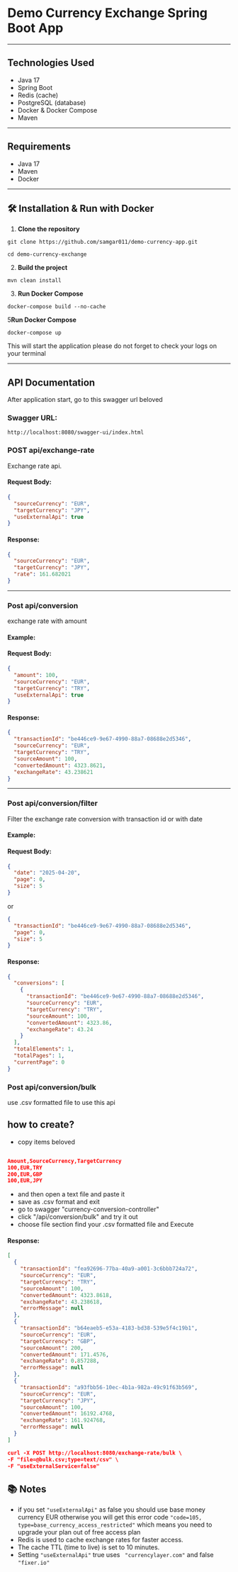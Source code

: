 # Demo Currency Exchange Spring Boot App
---

## Technologies Used
- Java 17
- Spring Boot
- Redis (cache)
- PostgreSQL (database)
- Docker & Docker Compose
- Maven
---

##  Requirements
- Java 17
- Maven
- Docker

---

## 🛠️ Installation & Run with Docker

1. **Clone the repository**
```
git clone https://github.com/samgar011/demo-currency-app.git
```
```
cd demo-currency-exchange
```

2. **Build the project**
```
mvn clean install
```

3. **Run Docker Compose**
```
docker-compose build --no-cache
```
5**Run Docker Compose**
```
docker-compose up
```

This will start the application please do not forget to check your logs on your terminal

---

##  API Documentation
After application start, go to this swagger url beloved
### Swagger URL:
```
http://localhost:8080/swagger-ui/index.html
```

###  POST api/exchange-rate
Exchange rate api.

#### Request Body:
```json
{
  "sourceCurrency": "EUR",
  "targetCurrency": "JPY",
  "useExternalApi": true
}
```

#### Response:
```json
{
  "sourceCurrency": "EUR",
  "targetCurrency": "JPY",
  "rate": 161.682021
}
```

---

###  Post api/conversion
exchange rate with amount

#### Example:
#### Request Body:
```json
{
  "amount": 100,
  "sourceCurrency": "EUR",
  "targetCurrency": "TRY",
  "useExternalApi": true
}
```

#### Response:
```json
{
  "transactionId": "be446ce9-9e67-4990-88a7-08688e2d5346",
  "sourceCurrency": "EUR",
  "targetCurrency": "TRY",
  "sourceAmount": 100,
  "convertedAmount": 4323.8621,
  "exchangeRate": 43.238621
}
```

---

###  Post api/conversion/filter
Filter the exchange rate conversion with transaction id or with date

#### Example:
#### Request Body:
```json
{
  "date": "2025-04-20",
  "page": 0,
  "size": 5
}
```
or
```json
{
  "transactionId": "be446ce9-9e67-4990-88a7-08688e2d5346",
  "page": 0,
  "size": 5
}
```

#### Response:
```json
{
  "conversions": [
    {
      "transactionId": "be446ce9-9e67-4990-88a7-08688e2d5346",
      "sourceCurrency": "EUR",
      "targetCurrency": "TRY",
      "sourceAmount": 100,
      "convertedAmount": 4323.86,
      "exchangeRate": 43.24
    }
  ],
  "totalElements": 1,
  "totalPages": 1,
  "currentPage": 0
}
```
###  Post api/conversion/bulk
use .csv formatted file to use this api 
##  how to create?
- copy items beloved
```json

Amount,SourceCurrency,TargetCurrency
100,EUR,TRY
200,EUR,GBP
100,EUR,JPY

```
- and then open a text file and paste it
- save as .csv format and exit
-  go to swagger "currency-conversion-controller"
- click "/api/conversion/bulk" and try it out 
-  choose file section find your .csv formatted file and Execute

#### Response:
```json
[
  {
    "transactionId": "fea92696-77ba-40a9-a001-3c6bbb724a72",
    "sourceCurrency": "EUR",
    "targetCurrency": "TRY",
    "sourceAmount": 100,
    "convertedAmount": 4323.8618,
    "exchangeRate": 43.238618,
    "errorMessage": null
  },
  {
    "transactionId": "b64eaeb5-e53a-4183-bd38-539e5f4c19b1",
    "sourceCurrency": "EUR",
    "targetCurrency": "GBP",
    "sourceAmount": 200,
    "convertedAmount": 171.4576,
    "exchangeRate": 0.857288,
    "errorMessage": null
  },
  {
    "transactionId": "a93fbb56-10ec-4b1a-982a-49c91f63b569",
    "sourceCurrency": "EUR",
    "targetCurrency": "JPY",
    "sourceAmount": 100,
    "convertedAmount": 16192.4768,
    "exchangeRate": 161.924768,
    "errorMessage": null
  }
]
```
```json
curl -X POST http://localhost:8080/exchange-rate/bulk \
-F "file=@bulk.csv;type=text/csv" \
-F "useExternalService=false"
```


## 📚 Notes
- if you set ``` "useExternalApi" ``` as false you should use base money currency EUR otherwise you will get this error code ``` "code=105, type=base_currency_access_restricted" ``` which means you need to upgrade your plan out of free access plan
- Redis is used to cache exchange rates for faster access.
- The cache TTL (time to live) is set to 10 minutes.
- Setting ``` "useExternalApi" ``` true uses ```  "currencylayer.com" ``` and false ``` "fixer.io" ``` 





